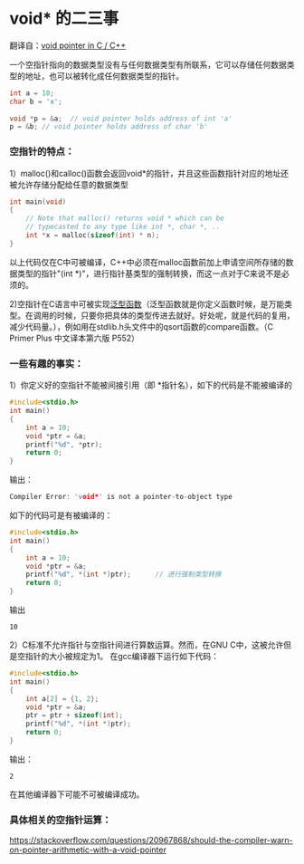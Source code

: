 # void* 的二三事

翻译自：[void pointer in C / C++](https://www.geeksforgeeks.org/void-pointer-c-cpp/)



一个空指针指向的数据类型没有与任何数据类型有所联系，它可以存储任何数据类型的地址，也可以被转化成任何数据类型的指针。



```c
int a = 10; 
char b = 'x'; 
  
void *p = &a;  // void pointer holds address of int 'a' 
p = &b; // void pointer holds address of char 'b' 
```



### 空指针的特点：

1）malloc()和calloc()函数会返回void*的指针，并且这些函数指针对应的地址还被允许存储分配给任意的数据类型

```c
int main(void) 
{ 
    // Note that malloc() returns void * which can be  
    // typecasted to any type like int *, char *, .. 
    int *x = malloc(sizeof(int) * n); 
} 
```

以上代码仅在C中可被编译，C++中必须在malloc函数前加上申请空间所存储的数据类型的指针"(int *)"，进行指针基类型的强制转换，而这一点对于C来说不是必须的。



2)空指针在C语言中可被实现<u>泛型函数</u>（泛型函数就是你定义函数时候，是万能类型。在调用的时候，只要你把具体的类型传进去就好。好处呢，就是代码的复用，减少代码量。），例如用在stdlib.h头文件中的qsort函数的compare函数。（C Primer Plus 中文译本第六版 P552）



### 一些有趣的事实：

1）你定义好的空指针不能被间接引用（即 *指针名），如下的代码是不能被编译的

```c
#include<stdio.h> 
int main() 
{ 
    int a = 10; 
    void *ptr = &a; 
    printf("%d", *ptr); 
    return 0; 
} 
```

输出：

```c
Compiler Error: 'void*' is not a pointer-to-object type 
```

如下的代码可是有被编译的：

```c
#include<stdio.h> 
int main() 
{ 
    int a = 10; 
    void *ptr = &a; 
    printf("%d", *(int *)ptr); 		// 进行强制类型转换
    return 0; 
} 
```

输出

`10`



2）C标准不允许指针与空指针间进行算数运算。然而，在GNU C中，这被允许但是空指针的大小被规定为1。 在gcc编译器下运行如下代码：

```c
#include<stdio.h> 
int main() 
{ 
    int a[2] = {1, 2}; 
    void *ptr = &a; 
    ptr = ptr + sizeof(int); 
    printf("%d", *(int *)ptr); 
    return 0; 
} 
```

输出：

`2`

在其他编译器下可能不可被编译成功。



### 具体相关的空指针运算：

https://stackoverflow.com/questions/20967868/should-the-compiler-warn-on-pointer-arithmetic-with-a-void-pointer